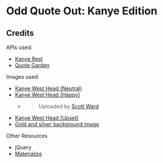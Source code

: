 # Odd Quote Out: **Kanye Edition**

## Credits
APIs used:
- [Kanye Rest](https://github.com/ajzbc/kanye.rest/tree/master)
- [Quote Garden](https://pprathameshmore.github.io/QuoteGarden/)

Images used:
- [Kanye West Head (Neutral)](https://www.nicepng.com/maxp/u2e6r5q8r5q8e6i1/)
- [Kanye West Head (Happy)](https://freepngimg.com/png/16386-kanye-west-png-hd)
  - > Uploaded by [Scott Ward](https://freepngimg.com/author/scottward-7902)
- [Kanye West Head (Upset)](https://www.nicepng.com/maxp/u2q8t4y3a9a9t4r5/)
- [Gold and silver background image](https://www.freepik.com/free-vector/white-gold-geometric-pattern-background-vector_18717112.htm#query=light%20background&position=9&from_view=keyword&track=ais)

Other Resources
- jQuery
- [Materialize](https://materializecss.com/)